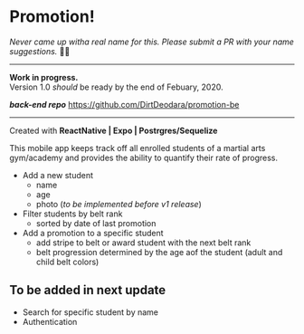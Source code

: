 # Promotion!  
*Never came up witha real name for this. Please submit a PR with your name suggestions.* 😬🖤

---

**Work in progress.** <br />
Version 1.0 *should* be ready by the end of Febuary, 2020.

***back-end repo***
https://github.com/DirtDeodara/promotion-be

---
Created with **ReactNative | Expo | Postrgres/Sequelize**

This mobile app keeps track off all enrolled students of a martial arts gym/academy and provides the ability to 
quantify their rate of progress. 

- Add a new student
  - name
  - age
  - photo (*to be implemented before v1 release*)
- Filter students by belt rank
  - sorted by date of last promotion
- Add a promotion to a specific student
  - add stripe to belt or award student with the next belt rank
  - belt progression determined by the age aof the student (adult and child belt colors)


## To be added in next update
- Search for specific student by name
- Authentication

